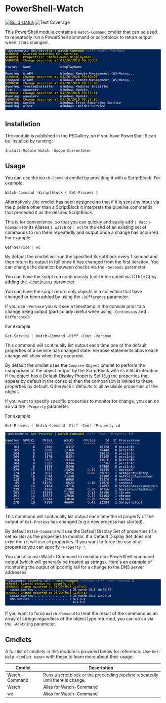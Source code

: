# PowerShell-Watch

[![Build status](https://ci.appveyor.com/api/projects/status/88kfxhpbhjvrc0ms?svg=true)](https://ci.appveyor.com/project/markwragg/powershell-watch) ![Test Coverage](https://img.shields.io/badge/coverage-95%25-green.svg?)

This PowerShell module contains a `Watch-Command` cmdlet that can be used to repeatedly run a PowerShell command or scriptblock to return output when it has changed.

![Watch-Command Get-Service Example](/Media/watch-command-get-service-continuous.png)


## Installation

The module is published in the PSGallery, so if you have PowerShell 5 can be installed by running:
```
Install-Module Watch -Scope CurrentUser
```

## Usage

You can use the `Watch-Command` cmdlet by providing it with a ScriptBlock. For example:

```
Watch-Command -ScriptBlock { Get-Process }
```

Alternatively ,the cmdlet has been designed so that if it is sent any input via the pipeline other than a ScriptBlock it interprets the pipeline commands that preceded it as the desired ScriptBlock.

This is for convenience, so that you can quickly and easily add `| Watch-Command` (or its Aliases `| watch` or `| wc`) to the end of an existing set of commands to run them repeatedly and output once a change has occurred. For example:

```
Get-Service | wc
```

By default the cmdlet will run the specified ScriptBlock every 1 second and then return its output in full once it has changed from the first iteration. You can change the duration between checks via the `-Seconds` parameter.

You can have the script run continuously (until interrupted via CTRL+C) by adding the `-Continuous` parameter.

You can have the script return only objects in a collection that have changed or been added by using the `-Difference` parameter.

If you use `-Verbose` you will see a timestamp in the console prior to a change being output (particularly useful when using `-Continuous` and `-Difference`).

For example:
```
Get-Service | Watch-Command -Diff -Cont -Verbose
```
This command will continually list output each time one of the default properties of a service has changed state. Verbose statements above each change will show when they occurred.

By default the cmdlet uses the `Compare-Object` cmdlet to perform the comparison of the object output by the ScriptBlock with its intitial interation. If the object has a Default Display Property Set (E.g the properties that appear by default in the console) then the comparison is limited to these properties by default. Otherwise it defaults to all available properties of the object.

If you want to specify specific properties to monitor for change, you can do so via the `-Property` parameter.

For example:
```
Get-Process | Watch-Command -Diff -Cont -Property id
```

![Watch-Command Get-Process Example](/Media/watch-command-get-process-id-continuous.png)

This command will continually list output each time the id property of the output of `Get-Process` has changed (e.g a new process has started). 

By default `Watch-Command` will use the Default Display Set of properties (if a set exists) as the properties to monitor. If a Default Display Set does not exist then it will use all properties. If you want to force the use of all properties you can specify `-Property *`.

You can also use Watch-Command to monitor non-PowerShell command output (which will generally be treated as strings). Here's an example of monitoring the output of ipconfig /all for a change to the DNS server addresses:

![Watch-Command ipconfig Example](/Media/watch-command-ipconfig.png)

If you want to force `Watch-Command` to treat the result of the command as an array of strings regardless of the object type returned, you can do so via the `-AsString` parameter.

## Cmdlets

A full list of cmdlets in this module is provided below for reference. Use `Get-Help <cmdlet name>` with these to learn more about their usage.

Cmdlet        | Description
--------------| -------------------------------------------------------------------------------
Watch-Command | Runs a scriptblock or the preceeding pipeline repeatedly until there is change.
Watch         | Alias for Watch-Command
wc            | Alias for Watch-Command

